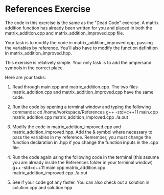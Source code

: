 # References Exercise

The code in this exercise is the same as the "Dead Code" exercise. A matrix addition function has already been written for you and placed in both the matrix_addition.cpp and matrix_addition_improved.cpp file.

Your task is to modify the code in matrix_addition_improved.cpp, passing the variables by reference. You'll also have to modify the function definition in matrix_addition_improved.hpp. 

This exercise is relatively simple. Your only task is to add the ampersand symbols in the correct place.

Here are your tasks:
1. Read through main.cpp and matrix_addition.cpp. The two files matrix_addition.cpp and matrix_addition_improved.cpp have the same code.

2. Run the code by opening a terminal window and typing the following commands:
cd /home/workspace/References
g++ -std=c++11 main.cpp matrix_addition.cpp matrix_addition_improved.cpp
./a.out

3. Modify the code in matrix_addition_improved.cpp and matrix_addition_improved.hpp. Add the & symbol where necessary to pass the variables in my reference. Remember, you must change the function declaration in .hpp if you change the function inputs in the .cpp file.

4. Run the code again using the following code in the terminal (this assume you are already inside the References folder in your terminal window)
g++ -std=c++11 main.cpp matrix_addition.cpp matrix_addition_improved.cpp
./a.out

5. See if your code got any faster. You can also check out a solution in solution.cpp and solution.hpp
